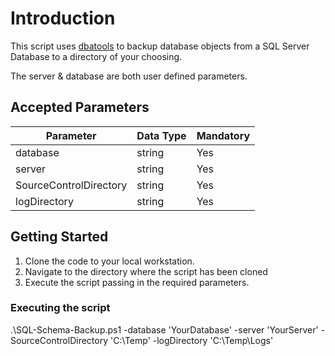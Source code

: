 # Introduction

This script uses [dbatools]() to backup database objects from a SQL Server Database to a directory of your choosing. 

The server & database are both user defined parameters.

## Accepted Parameters 

| Parameter | Data Type  | Mandatory |
|---|---|---|
| database | string | Yes |
| server | string | Yes |
| SourceControlDirectory | string | Yes |
| logDirectory | string | Yes |

## Getting Started

1. Clone the code to your local workstation.
2. Navigate to the directory where the script has been cloned
3. Execute the script passing in the required parameters.

### Executing the script

.\SQL-Schema-Backup.ps1 -database 'YourDatabase' -server 'YourServer' -SourceControlDirectory 'C:\Temp\' -logDirectory 'C:\Temp\Logs'